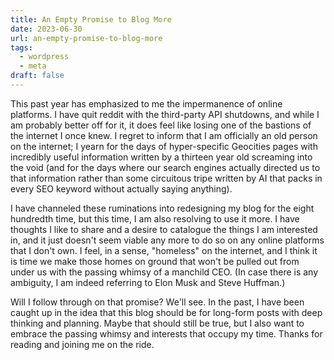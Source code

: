 ```yaml
---
title: An Empty Promise to Blog More
date: 2023-06-30
url: an-empty-promise-to-blog-more
tags:
  - wordpress
  - meta
draft: false
---
```

This past year has emphasized to me the impermanence of online platforms. I have quit reddit with the third-party API shutdowns, and while I am probably better off for it, it does feel like losing one of the bastions of the internet I once knew. I regret to inform that I am officially an old person on the internet; I yearn for the days of hyper-specific Geocities pages with incredibly useful information written by a thirteen year old screaming into the void (and for the days where our search engines actually directed us to that information rather than some circuitous tripe written by AI that packs in every SEO keyword without actually saying anything).

I have channeled these ruminations into redesigning my blog for the eight hundredth time, but this time, I am also resolving to use it more. I have thoughts I like to share and a desire to catalogue the things I am interested in, and it just doesn't seem viable any more to do so on any online platforms that I don't own. I feel, in a sense, "homeless" on the internet, and I think it is time we make those homes on ground that won't be pulled out from under us with the passing whimsy of a manchild CEO. (In case there is any ambiguity, I am indeed referring to Elon Musk and Steve Huffman.)

Will I follow through on that promise? We'll see. In the past, I have been caught up in the idea that this blog should be for long-form posts with deep thinking and planning. Maybe that should still be true, but I also want to embrace the passing whimsy and interests that occupy my time. Thanks for reading and joining me on the ride.